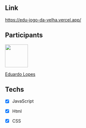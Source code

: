 ## Link

https://edu-jogo-da-velha.vercel.app/

## Participants

[<img src="https://github.com/eduardolopes777.png" width="75px;"/>](https://github.com/eduardolopes777)

[Eduardo Lopes](https://github.com/eduardolopes777)


## Techs

- [x] JavaScript
- [x] Html
- [x] CSS

